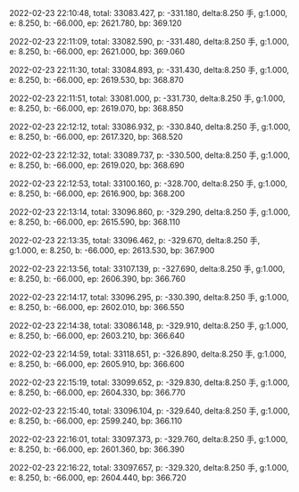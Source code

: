 2022-02-23 22:10:48, total: 33083.427, p: -331.180, delta:8.250 手, g:1.000, e: 8.250, b: -66.000, ep: 2621.780, bp: 369.120

2022-02-23 22:11:09, total: 33082.590, p: -331.480, delta:8.250 手, g:1.000, e: 8.250, b: -66.000, ep: 2621.000, bp: 369.060

2022-02-23 22:11:30, total: 33084.893, p: -331.430, delta:8.250 手, g:1.000, e: 8.250, b: -66.000, ep: 2619.530, bp: 368.870

2022-02-23 22:11:51, total: 33081.000, p: -331.730, delta:8.250 手, g:1.000, e: 8.250, b: -66.000, ep: 2619.070, bp: 368.850

2022-02-23 22:12:12, total: 33086.932, p: -330.840, delta:8.250 手, g:1.000, e: 8.250, b: -66.000, ep: 2617.320, bp: 368.520

2022-02-23 22:12:32, total: 33089.737, p: -330.500, delta:8.250 手, g:1.000, e: 8.250, b: -66.000, ep: 2619.020, bp: 368.690

2022-02-23 22:12:53, total: 33100.160, p: -328.700, delta:8.250 手, g:1.000, e: 8.250, b: -66.000, ep: 2616.900, bp: 368.200

2022-02-23 22:13:14, total: 33096.860, p: -329.290, delta:8.250 手, g:1.000, e: 8.250, b: -66.000, ep: 2615.590, bp: 368.110

2022-02-23 22:13:35, total: 33096.462, p: -329.670, delta:8.250 手, g:1.000, e: 8.250, b: -66.000, ep: 2613.530, bp: 367.900

2022-02-23 22:13:56, total: 33107.139, p: -327.690, delta:8.250 手, g:1.000, e: 8.250, b: -66.000, ep: 2606.390, bp: 366.760

2022-02-23 22:14:17, total: 33096.295, p: -330.390, delta:8.250 手, g:1.000, e: 8.250, b: -66.000, ep: 2602.010, bp: 366.550

2022-02-23 22:14:38, total: 33086.148, p: -329.910, delta:8.250 手, g:1.000, e: 8.250, b: -66.000, ep: 2603.210, bp: 366.640

2022-02-23 22:14:59, total: 33118.651, p: -326.890, delta:8.250 手, g:1.000, e: 8.250, b: -66.000, ep: 2605.910, bp: 366.600

2022-02-23 22:15:19, total: 33099.652, p: -329.830, delta:8.250 手, g:1.000, e: 8.250, b: -66.000, ep: 2604.330, bp: 366.770

2022-02-23 22:15:40, total: 33096.104, p: -329.640, delta:8.250 手, g:1.000, e: 8.250, b: -66.000, ep: 2599.240, bp: 366.110

2022-02-23 22:16:01, total: 33097.373, p: -329.760, delta:8.250 手, g:1.000, e: 8.250, b: -66.000, ep: 2601.360, bp: 366.390

2022-02-23 22:16:22, total: 33097.657, p: -329.320, delta:8.250 手, g:1.000, e: 8.250, b: -66.000, ep: 2604.440, bp: 366.720